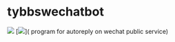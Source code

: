 # tybbswechatbot
[![](https://img.shields.io/badge/build-passing-green.svg)]() [![](https://img.shields.io/badge/python-3.6-blue.svg)](
program for autoreply on wechat public service)
